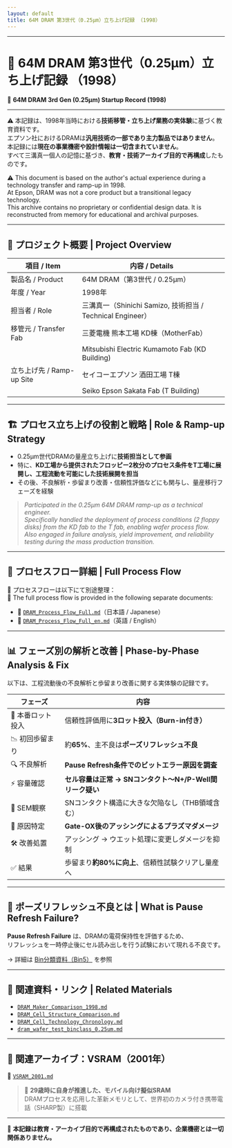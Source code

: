 ```yaml
---
layout: default
title: 64M DRAM 第3世代（0.25μm）立ち上げ記録 （1998）
---
```


---

# 📘 64M DRAM 第3世代（0.25μm）立ち上げ記録 （1998）
📘 **64M DRAM 3rd Gen (0.25μm) Startup Record (1998)**  

---

⚠️ 本記録は、1998年当時における**技術移管・立ち上げ業務の実体験**に基づく教育資料です。  
エプソン社におけるDRAMは**汎用技術の一部であり主力製品ではありません**。  
本記録には**現在の事業機密や設計情報は一切含まれていません**。  
すべて三溝真一個人の記憶に基づき、**教育・技術アーカイブ目的で再構成**したものです。  

⚠️ This document is based on the author's actual experience during a technology transfer and ramp-up in 1998.  
At Epson, DRAM was not a core product but a transitional legacy technology.  
This archive contains no proprietary or confidential design data. It is reconstructed from memory for educational and archival purposes.

---

## 🧭 プロジェクト概要 | Project Overview

| 項目 / Item             | 内容 / Details                                                |
|------------------------|---------------------------------------------------------------|
| 製品名 / Product       | 64M DRAM（第3世代 / 0.25μm）                                  |
| 年度 / Year            | 1998年                                                       |
| 担当者 / Role          | 三溝真一（Shinichi Samizo, 技術担当 / Technical Engineer）         |
| 移管元 / Transfer Fab   | 三菱電機 熊本工場 KD棟（MotherFab）                          |
|                        | Mitsubishi Electric Kumamoto Fab (KD Building)               |
| 立ち上げ先 / Ramp-up Site | セイコーエプソン 酒田工場 T棟                                |
|                        | Seiko Epson Sakata Fab (T Building)                          |

---

## 🏗️ プロセス立ち上げの役割と戦略 | Role & Ramp-up Strategy

- 0.25μm世代DRAMの量産立ち上げに**技術担当として参画**  
- 特に、**KD工場から提供されたフロッピー2枚分のプロセス条件をT工場に展開し、工程流動を可能にした技術展開を担当**  
- その後、不良解析・歩留まり改善・信頼性評価などにも関与し、量産移行フェーズを経験

> *Participated in the 0.25μm 64M DRAM ramp-up as a technical engineer.  
> Specifically handled the deployment of process conditions (2 floppy disks) from the KD fab to the T fab, enabling wafer process flow.  
> Also engaged in failure analysis, yield improvement, and reliability testing during the mass production transition.*

---

## 🔗 プロセスフロー詳細 | Full Process Flow

📂 プロセスフローは以下にて別途整理：  
📂 The full process flow is provided in the following separate documents:

- 📄 [`DRAM_Process_Flow_Full.md`](DRAM_Process_Flow_Full.md)（日本語 / Japanese）  
- 📄 [`DRAM_Process_Flow_Full_en.md`](DRAM_Process_Flow_Full_en.md)（英語 / English）

---

## 📊 フェーズ別の解析と改善 | Phase-by-Phase Analysis & Fix

以下は、工程流動後の不良解析と歩留まり改善に関する実体験の記録です。

| フェーズ | 内容 |
|---------|------|
| 🔹 本番ロット投入 | 信頼性評価用に**3ロット投入（Burn-in付き）** |
| 📉 初回歩留まり | 約**65%**、主不良は**ポーズリフレッシュ不良** |
| 🔍 不良解析 | **Pause Refresh条件でのビットエラー原因を調査** |
| ⚡ 容量確認 | **セル容量は正常 → SNコンタクト〜N+/P-Well間リーク疑い** |
| 🧐 SEM観察 | SNコンタクト構造に大きな欠陥なし（THB領域含む） |
| 📌 原因特定 | **Gate-OX後のアッシングによるプラズマダメージ** |
| 🛠️ 改善処置 | アッシング → ウエット処理に変更しダメージを抑制 |
| ✅ 結果 | 歩留まり**約80%に向上**、信頼性試験クリアし量産へ |

---

## 🧪 ポーズリフレッシュ不良とは | What is Pause Refresh Failure?

**Pause Refresh Failure** は、DRAMの電荷保持性を評価するため、  
リフレッシュを一時停止後にセル読み出しを行う試験において現れる不良です。

→ 詳細は [Bin分類資料（Bin5）](./dram_wafer_test_binclass_0.25um.md) を参照

---

## 📎 関連資料・リンク | Related Materials

- [`DRAM_Maker_Comparison_1998.md`](DRAM_Maker_Comparison_1998.md)  
- [`DRAM_Cell_Structure_Comparison.md`](DRAM_Cell_Structure_Comparison.md)  
- [`DRAM_Cell_Technology_Chronology.md`](DRAM_Cell_Technology_Chronology.md)  
- [`dram_wafer_test_binclass_0.25um.md`](dram_wafer_test_binclass_0.25um.md)  

---

## 🔗 関連アーカイブ：VSRAM（2001年）

📄 [`VSRAM_2001.md`](../in2001/VSRAM_2001.md)  
> 🚀 **29歳時に自身が推進した、モバイル向け擬似SRAM**  
> DRAMプロセスを応用した革新メモリとして、世界初のカメラ付き携帯電話（SHARP製）に搭載

---

📘 **本記録は教育・アーカイブ目的で再構成されたものであり、企業機密とは一切関係ありません。**
